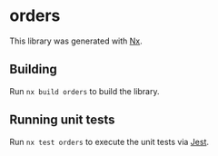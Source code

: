 # orders

This library was generated with [Nx](https://nx.dev).

## Building

Run `nx build orders` to build the library.

## Running unit tests

Run `nx test orders` to execute the unit tests via [Jest](https://jestjs.io).
